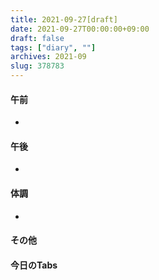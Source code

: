 ```yaml
---
title: 2021-09-27[draft]
date: 2021-09-27T00:00:00+09:00
draft: false
tags: ["diary", ""]
archives: 2021-09
slug: 378783
---
```

#### 午前
- 
#### 午後
- 
#### 体調
- 
#### その他
#### 今日のTabs